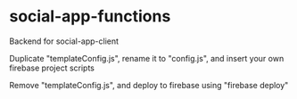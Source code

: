 # social-app-functions

Backend for social-app-client

Duplicate "templateConfig.js", rename it to "config.js", and insert your own firebase project scripts

Remove "templateConfig.js", and deploy to firebase using "firebase deploy"
